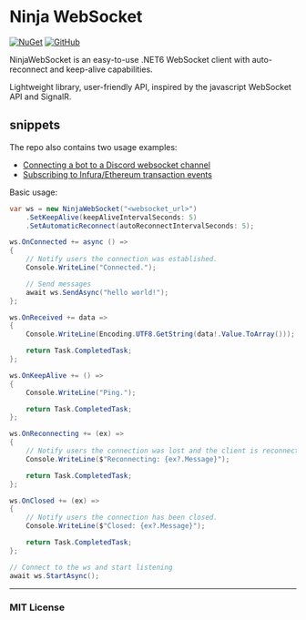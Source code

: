# Ninja WebSocket

[![NuGet](https://img.shields.io/nuget/v/Ninja.WebSocketClient)](https://www.nuget.org/packages/Ninja.WebSocketClient) 
[![GitHub](https://img.shields.io/github/license/ninjastacktech/ninja-websocket-net)](https://github.com/ninjastacktech/ninja-websocket-net/blob/master/LICENSE)

NinjaWebSocket is an easy-to-use .NET6 WebSocket client with auto-reconnect and keep-alive capabilities. 

Lightweight library, user-friendly API, inspired by the javascript WebSocket API and SignalR.

## snippets
The repo also contains two usage examples:
- [Connecting a bot to a Discord websocket channel](https://github.com/ninjastacktech/ninja-websocket-net/blob/master/test/Ninja.WebSocket.DemoConsole/DiscordWebSocketClient.cs)
- [Subscribing to Infura/Ethereum transaction events](https://github.com/ninjastacktech/ninja-websocket-net/blob/master/test/Ninja.WebSocket.DemoConsole/EthereumWebSocketClient.cs)

Basic usage:
```C#
var ws = new NinjaWebSocket("<websocket_url>")
    .SetKeepAlive(keepAliveIntervalSeconds: 5)
    .SetAutomaticReconnect(autoReconnectIntervalSeconds: 5);

ws.OnConnected += async () =>
{
    // Notify users the connection was established.
    Console.WriteLine("Connected.");

    // Send messages
    await ws.SendAsync("hello world!");
};

ws.OnReceived += data =>
{
    Console.WriteLine(Encoding.UTF8.GetString(data!.Value.ToArray()));

    return Task.CompletedTask;
};

ws.OnKeepAlive += () =>
{
    Console.WriteLine("Ping.");

    return Task.CompletedTask;
};

ws.OnReconnecting += (ex) =>
{
    // Notify users the connection was lost and the client is reconnecting.
    Console.WriteLine($"Reconnecting: {ex?.Message}");

    return Task.CompletedTask;
};

ws.OnClosed += (ex) =>
{
    // Notify users the connection has been closed.
    Console.WriteLine($"Closed: {ex?.Message}");

    return Task.CompletedTask;
};

// Connect to the ws and start listening
await ws.StartAsync();

```

---
### MIT License
